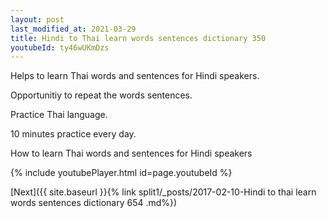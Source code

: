 ```yaml
---
layout: post
last_modified_at: 2021-03-29
title: Hindi to Thai learn words sentences dictionary 350 
youtubeId: ty46wUKmDzs
---
```

 
 
Helps to learn Thai words and sentences for Hindi speakers.

Opportunitiy to repeat the words sentences. 

Practice Thai language. 
 
10 minutes practice every day. 
 
How to learn Thai words and sentences for Hindi speakers 
 
{% include youtubePlayer.html id=page.youtubeId %}
 
 
[Next]({{ site.baseurl }}{% link  split1/_posts/2017-02-10-Hindi to thai learn words sentences dictionary 654 .md%})
 
